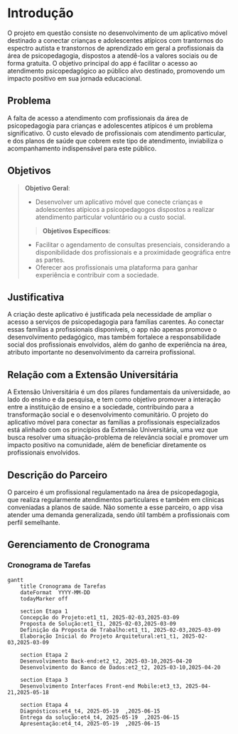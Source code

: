 # Introdução

O projeto em questão consiste no desenvolvimento de um aplicativo móvel destinado a conectar crianças e adolescentes atípicos com trantornos do espectro autista e transtornos de aprendizado em geral a profissionais da área de psicopedagogia, dispostos a atendê-los a valores sociais ou de forma gratuita. O objetivo principal do app é facilitar o acesso ao atendimento psicopedagógico ao público alvo destinado, promovendo um impacto positivo em sua jornada educacional.

## Problema
A falta de acesso a atendimento com profissionais da área de psicopedagogia para crianças e adolescentes atípicos é um problema significativo. O custo elevado de profissionais com atendimento particular, e dos planos de saúde que cobrem este tipo de atendimento, inviabiliza o acompanhamento indispensável para este público.

## Objetivos

> **Objetivo Geral**:
> - Desenvolver um aplicativo móvel que conecte crianças e adolescentes atípicos a psicopedagogos dispostos a realizar atendimento particular voluntário ou a custo social.
> > **Objetivos Específicos**:
> - Facilitar o agendamento de consultas presenciais, considerando a disponibilidade dos profissionais e a proximidade geográfica entre as partes.
> - Oferecer aos profissionais uma plataforma para ganhar experiência e contribuir com a sociedade.
 
## Justificativa

A criação deste aplicativo é justificada pela necessidade de ampliar o acesso a serviços de psicopedagogia para famílias carentes. Ao conectar essas famílias a profissionais disponíveis, o app não apenas promove o desenvolvimento pedagógico, mas também fortalece a responsabilidade social dos profissionais envolvidos, além do ganho de experiência na área, atributo importante no desenvolvimento da carreira profissional.

## Relação com a Extensão Universitária

A Extensão Universitária é um dos pilares fundamentais da universidade, ao lado do ensino e da pesquisa, e tem como objetivo promover a interação entre a instituição de ensino e a sociedade, contribuindo para a transformação social e o desenvolvimento comunitário. O projeto do aplicativo móvel para conectar as famílias a profissionais especializados está alinhado com os princípios da Extensão Universitária, uma vez que busca resolver uma situação-problema de relevância social e promover um impacto positivo na comunidade, além de beneficiar diretamente os profissionais envolvidos.

## Descrição do Parceiro

O parceiro é um profissional regulamentado na área de psicopedagogia, que realiza regularmente atendimentos particulares e também em clínicas conveniadas a planos de saúde. Não somente a esse parceiro, o app visa atender uma demanda generalizada, sendo útil também a profissionais com perfil semelhante.

## Gerenciamento de Cronograma
### Cronograma de Tarefas

```mermaid
gantt
    title Cronograma de Tarefas
    dateFormat  YYYY-MM-DD
    todayMarker off
    
    section Etapa 1
    Concepção do Projeto:et1_t1, 2025-02-03,2025-03-09
    Proposta de Solução:et1_t1, 2025-02-03,2025-03-09
    Definição da Proposta de Trabalho:et1_t1, 2025-02-03,2025-03-09
    Elaboração Inicial do Projeto Arquitetural:et1_t1, 2025-02-03,2025-03-09
        
    section Etapa 2
    Desenvolvimento Back-end:et2_t2, 2025-03-10,2025-04-20
    Desenvolvimento do Banco de Dados:et2_t2, 2025-03-10,2025-04-20

    section Etapa 3
    Desenvolvimento Interfaces Front-end Mobile:et3_t3, 2025-04-21,2025-05-18  
   
    section Etapa 4
    Diagnósticos:et4_t4, 2025-05-19  ,2025-06-15 
    Entrega da solução:et4_t4, 2025-05-19  ,2025-06-15 
    Apresentação:et4_t4, 2025-05-19  ,2025-06-15
```